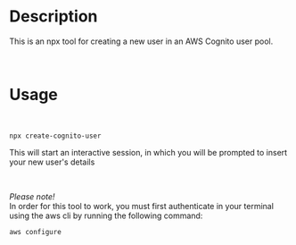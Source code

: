 # Description  
This is an npx tool for creating a new user in an AWS Cognito user pool.

<br/>

# Usage
<br/>

<pre><code>npx create-cognito-user</code></pre>

This will start an interactive session, in which you will be prompted to insert your new user's details

<br/>

*Please note!*
<br/>
In order for this tool to work, you must first authenticate in your terminal using the aws cli by running the following command:


<pre><code>aws configure</code></pre>
